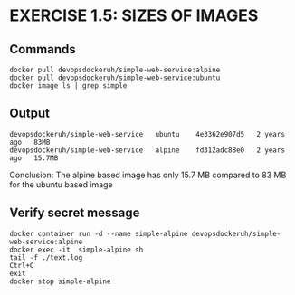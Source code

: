 # EXERCISE 1.5: SIZES OF IMAGES
## Commands

```
docker pull devopsdockeruh/simple-web-service:alpine
docker pull devopsdockeruh/simple-web-service:ubuntu
docker image ls | grep simple
```

## Output

```
devopsdockeruh/simple-web-service   ubuntu    4e3362e907d5   2 years ago   83MB
devopsdockeruh/simple-web-service   alpine    fd312adc88e0   2 years ago   15.7MB
```

Conclusion: The alpine based image has only 15.7 MB compared to 83 MB for the ubuntu based image


## Verify secret message

```
docker container run -d --name simple-alpine devopsdockeruh/simple-web-service:alpine
docker exec -it  simple-alpine sh
tail -f ./text.log
Ctrl+C
exit
docker stop simple-alpine
```
